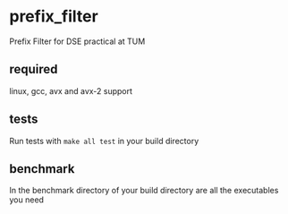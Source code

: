 # prefix_filter
Prefix Filter for DSE practical at TUM
## required
linux, gcc, avx and avx-2 support
## tests
Run tests with ```make all test``` in your build directory
## benchmark
In the benchmark directory of your build directory are all the executables you need

